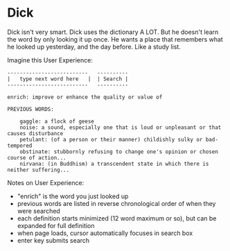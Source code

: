 Dick
====

Dick isn't very smart.
Dick uses the dictionary A LOT.
But he doesn't learn the word by only looking it up once.
He wants a place that remembers what he looked up yesterday, and the day before.
Like a study list.


Imagine this User Experience:



    --------------------------   ----------
    |   type next word here   |  | Search |
    --------------------------   ----------

    enrich: improve or enhance the quality or value of

    PREVIOUS WORDS:

        gaggle: a flock of geese
        noise: a sound, especially one that is loud or unpleasant or that causes disturbance
        petulant: (of a person or their manner) childishly sulky or bad-tempered
        obstinate: stubbornly refusing to change one's opinion or chosen course of action...
        nirvana: (in Buddhism) a transcendent state in which there is neither suffering...



Notes on User Experience:

  * "enrich" is the word you just looked up
  * previous words are listed in reverse chronological order of when they were searched
  * each definition starts minimized (12 word maximum or so), but can be expanded for full definition
  * when page loads, cursor automatically focuses in search box
  * enter key submits search


